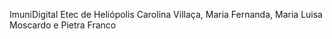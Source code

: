ImuniDigital
Etec de Heliópolis
Carolina Villaça, Maria Fernanda, Maria Luisa Moscardo e Pietra Franco
